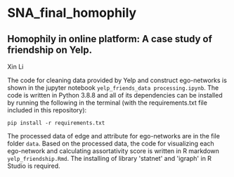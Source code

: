# SNA_final_homophily
## Homophily in online platform: A case study of friendship on Yelp. 
Xin Li    

The code for cleaning data provided by Yelp and construct ego-networks is shown in the jupyter notebook ```yelp_friends_data processing.ipynb```. The code is written in Python 3.8.8 and all of its dependencies can be installed by running the following in the terminal (with the requirements.txt file included in this repository):

```
pip install -r requirements.txt
```

The processed data of edge and attribute for ego-networks are in the file folder ```data```. Based on the processed data, the code for visualizing each ego-network and calculating assortativity score is written in R markdown ```yelp_friendship.Rmd```. The installing of library 'statnet' and 'igraph' in R Studio is required.
